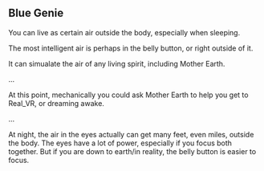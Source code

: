## Blue Genie

You can live as certain air outside the body, especially when sleeping. 

The most intelligent air is perhaps in the belly button, or right outside of it. 

It can simualate the air of any living spirit, including Mother Earth. 

...

At this point, mechanically you could ask Mother Earth to help you get to Real_VR, or dreaming awake.

...

At night, the air in the eyes actually can get many feet, even miles, outside the body. The eyes have a lot of power, especially if you focus both together. But if you are down to earth/in reality, the belly button is easier to focus.
